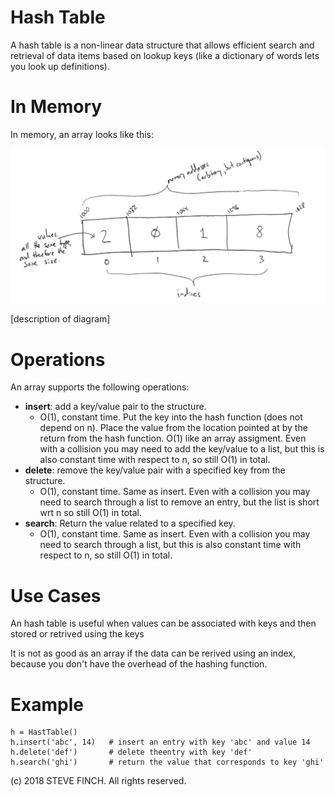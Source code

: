 # Hash Table

A hash table is a non-linear data structure that allows efficient search and retrieval of data items based on lookup keys (like a dictionary of words lets you look up definitions).

# In Memory

In memory, an array looks like this:

![Image of Array in Memory](images/array_memory.png)

\[description of diagram\]

# Operations

An array supports the following operations:

* **insert**: add a key/value pair to the structure.
  * O(1), constant time. Put the key into the hash function (does not depend on n). Place the value from the location pointed at by the return from the hash function. O(1) like an array assigment. Even with a collision you may need to add the key/value to a list, but this is also constant time with respect to n, so still O(1) in total.
* **delete**: remove the key/value pair with a specified key from the structure.
  * O(1), constant time. Same as insert. Even with a collision you may need to search through a list to remove an entry, but the list is short wrt n so still O(1) in total.
* **search**: Return the value related to a specified key.
  * O(1), constant time.  Same as insert. Even with a collision you may need to search through a list, but this is also constant time with respect to n, so still O(1) in total.


# Use Cases

An hash table is useful when values can be associated with keys and then stored or retrived using the keys

It is not as good as an array if the data can be rerived using an index, because you don't have the overhead of the hashing function.

# Example

```
h = HastTable()
h.insert('abc', 14)   # insert an entry with key 'abc' and value 14
h.delete('def')       # delete theentry with key 'def'
h.search('ghi')       # return the value that corresponds to key 'ghi'
```

(c) 2018 STEVE FINCH. All rights reserved.

